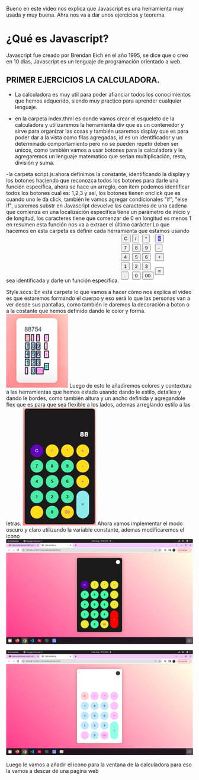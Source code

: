 Bueno en este video nos explica que Javascript es una herramienta muy usada y muy buena. Ahra nos va a dar unos ejercicios y teorema.

# ¿Qué es Javascript?
Javascript fue creado por Brendan Eich en el año 1995, se dice que o creo en 10 días, Javascript es un lenguaje de programación orientado a web.

## PRIMER EJERCICIOS LA CALCULADORA.

- La calculadora es muy util para poder afianciar todos los conocimientos que hemos adquerido, siendo muy practico para aprender cualquier lenguaje.

- en la carpeta index.thml es donde vamos crear el esqueleto de la calculadora y utilizaremos la herramienta div que es un contenedor y sirve para organizar las cosas y también usaremos display que es para poder dar a la vista como filas agregadas, id es un identificador y un determinado comportamiento pero no se pueden repetir deben ser unicos, como también vamos a usar botones para la calculadora y le agregaremos un lenguaje matematico que serian multiplicación, resta, división y suma.

-la carpeta script.js:ahora definimos la constante, identificando la display y los botones haciendo que reconozca todos los botones para darle una función específica, ahora se hace un arreglo, con ítem podemos identificar todos los botones cual es: 1,2,3 y así, los botones tienen onclick que es cuando uno le da click, también le vamos agregar condicionales "if", "else if", usaremos substr en Javascript devuelve las caracteres de una cadena que comienza en una localización específica tiene un parámetro de inicio y de longitud, los caracteres tiene que comenzar de 0 en longitud es menos 1 en resumen esta función nos va a extraer el último carácter.Lo que hacemos en esta carpeta es definir cada herramienta que estamos usando sea identificada y darle un función específica. 
![readme](1.Calculadora/img/readme.png "calculadora")

Style.sccs: En está carpeta lo que vamos a hacer cómo nos explica el video es que estaremos formando el cuerpo y eso será lo que las personas van a ver desde sus pantallas, como también le daremos la decoración a boton o a la costante que hemos definido dando le color y forma.
![imagen](1.Calculadora/img/imagen.png "imagen")
 Luego de esto le añadiremos colores y contextura a las herramientas que hemos estado usando dando le estilo, detalles y dando le bordes, como también altura y un ancho definida y agregandole flex que es para que sea flexible a los lados, ademas arreglando estilo a las letras.
![imagen2](1.Calculadora/img/imagen2..png "imagen2")
Ahora vamos implementar el modo oscuro y claro utilizando la variable constante, ademas modificaremos el icono 
![imagen3](1.Calculadora/img/imagen3.png "imagen3")


![imagen4](1.Calculadora/img/imagen4.png "imagen4")

Luego le vamos a añadir el icono para la ventana de la calculadora para eso la vamos a descar de una pagina web 
